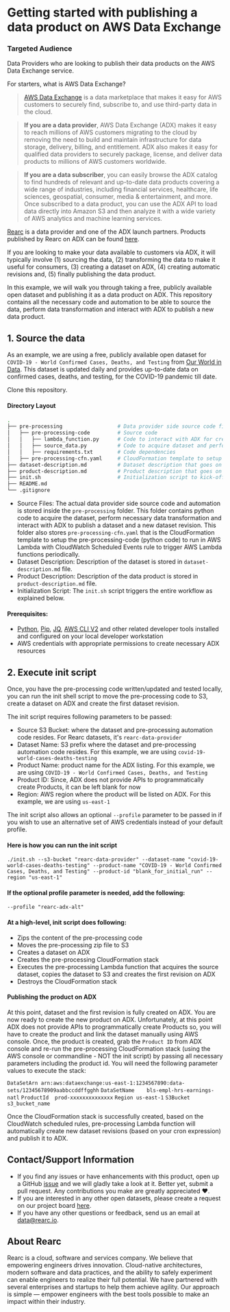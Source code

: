 # Getting started with publishing a data product on AWS Data Exchange

### Targeted Audience
Data Providers who are looking to publish their data products on the AWS Data Exchange service. 

For starters, what is AWS Data Exchange?

> [AWS Data Exchange](https://aws.amazon.com/data-exchange/) is a data marketplace that makes it easy for AWS customers to securely find, subscribe to, and use third-party data in the cloud.

> **If you are a data provider**, AWS Data Exchange (ADX) makes it easy to reach millions of AWS customers migrating to the cloud by removing the need to build and maintain infrastructure for data storage, delivery, billing, and entitlement. ADX also makes it easy for qualified data providers to securely package, license, and deliver data products to millions of AWS customers worldwide.

> **If you are a data subscriber**, you can easily browse the ADX catalog to find hundreds of relevant and up-to-date data products covering a wide range of industries, including financial services, healthcare, life sciences, geospatial, consumer, media & entertainment, and more. Once subscribed to a data product, you can use the ADX API to load data directly into Amazon S3 and then analyze it with a wide variety of AWS analytics and machine learning services.

[Rearc](https://www.rearc.io) is a data provider and one of the ADX launch partners. Products published by Rearc on ADX can be found [here](https://aws.amazon.com/marketplace/search/results?page=1&filters=VendorId&VendorId=a8a86da2-b2d1-4fae-992d-03494e90590b&searchTerms=rearc&category=d5a43d97-558f-4be7-8543-cce265fe6d9d).

If you are looking to make your data available to customers via ADX, it will typically involve (1) sourcing the data, (2) transforming the data to make it useful for consumers, (3) creating a dataset on ADX, (4) creating automatic revisions and, (5) finally publishing the data product. 

In this example, we will walk you through taking a free, publicly available open dataset and publishing it as a data product on ADX. This repository contains all the necessary code and automation to be able to source the data, perform data transformation and interact with ADX to publish a new data product.

## 1. Source the data
As an example, we are using a free, publicly available open dataset for `COVID-19 - World Confirmed Cases, Deaths, and Testing` from [Our World in Data](https://github.com/owid/covid-19-data/tree/master/public/data/). This dataset is updated daily and provides up-to-date data on confirmed cases, deaths, and testing, for the COVID-19 pandemic till date.

Clone this repository. 

#### Directory Layout

```bash
.
├── pre-processing                  # Data provider side source code files and automation code
│   ├── pre-processing-code         # Source code
│   │   ├── lambda_function.py      # Code to interact with ADX for creating a dataset and revision
│   │   ├── source_data.py          # Code to acquire dataset and perform necessary data transformation
│   │   ├── requirements.txt        # Code dependencies
│   ├── pre-processing-cfn.yaml     # CloudFormation template to setup data provider automation
├── dataset-description.md          # Dataset description that goes on the ADX listing
├── product-description.md          # Product description that goes on the ADX listing
├── init.sh                         # Initialization script to kick-off the automation
├── README.md
└── .gitignore
```

- Source Files: The actual data provider side source code and automation is stored inside the `pre-processing` folder. This folder contains python code to acquire the dataset, perform necessary data transformation and interact with ADX to publish a dataset and a new dataset revision. This folder also stores `pre-processing-cfn.yaml` that is the CloudFormation template to setup the pre-processing-code (python code) to run in AWS Lambda with CloudWatch Scheduled Events rule to trigger AWS Lambda functions periodically.
- Dataset Description: Description of the dataset is stored in `dataset-description.md` file.
- Product Description: Description of the data product is stored in `product-description.md` file.
- Initialization Script: The `init.sh` script triggers the entire workflow as explained below.

#### Prerequisites:
- [Python](https://www.python.org), [Pip](https://pypi.org/project/pip/), [JQ](https://stedolan.github.io/jq/), [AWS CLI V2](https://aws.amazon.com/cli/) and other related developer tools installed and configured on your local developer workstation
- AWS credentials with appropriate permissions to create necessary ADX resources

## 2. Execute init script
Once, you have the pre-processing code written/updated and tested locally, you can run the init shell script to move the pre-processing code to S3, create a dataset on ADX and create the first dataset revision. 

The init script requires following parameters to be passed:
- Source S3 Bucket: where the dataset and pre-processing automation code resides. For Rearc datasets, it's `rearc-data-provider`
- Dataset Name: S3 prefix where the dataset and pre-processing automation code resides. For this example, we are using `covid-19-world-cases-deaths-testing`
- Product Name: product name for the ADX listing. For this example, we are using `COVID-19 - World Confirmed Cases, Deaths, and Testing`
- Product ID: Since, ADX does not provide APIs to programmatically create Products, it can be left blank for now
- Region: AWS region where the product will be listed on ADX. For this example, we are using `us-east-1`

The init script also allows an optional `--profile` parameter to be passed in if you wish to use an alternative set of AWS credentials instead of your default profile.

#### Here is how you can run the init script  
`./init.sh --s3-bucket "rearc-data-provider" --dataset-name "covid-19-world-cases-deaths-testing" --product-name "COVID-19 - World Confirmed Cases, Deaths, and Testing" --product-id "blank_for_initial_run" --region "us-east-1"`

#### If the optional profile parameter is needed, add the following:
`--profile "rearc-adx-alt"`

#### At a high-level, init script does following:
- Zips the content of the pre-processing code
- Moves the pre-processing zip file to S3
- Creates a dataset on ADX
- Creates the pre-processing CloudFormation stack
- Executes the pre-processing Lambda function that acquires the source dataset, copies the dataset to S3 and creates the first revision on ADX
- Destroys the CloudFormation stack

#### Publishing the product on ADX
At this point, dataset and the first revision is fully created on ADX. You are now ready to create the new product on ADX. Unfortunately, at this point ADX does not provide APIs to programmatically create Products so, you will have to create the product and link the dataset manually using AWS console. Once, the product is created, grab the `Product ID` from ADX console and re-run the pre-processing CloudFormation stack (using the AWS console or commandline - NOT the init script) by passing all necessary parameters including the product id. You will need the following parameter values to execute the stack:

`DataSetArn	arn:aws:dataexchange:us-east-1:1234567890:data-sets/12345678909aabbccddffgghh`
`DataSetName	bls-empl-hrs-earnings-natl`
`ProductId	prod-xxxxxxxxxxxxxx`
`Region	us-east-1`
`S3Bucket s3_bucket_name`

Once the CloudFormation stack is successfully created, based on the CloudWatch scheduled rules, pre-processing Lambda function will automatically create new dataset revisions (based on your cron expression) and publish it to ADX.

## Contact/Support Information
- If you find any issues or have enhancements with this product, open up a GitHub [issue](https://github.com/rearc-data/publish-a-data-product-on-aws-data-exchange/issues) and we will gladly take a look at it. Better yet, submit a pull request. Any contributions you make are greatly appreciated :heart:.
- If you are interested in any other open datasets, please create a request on our project board [here](https://github.com/rearc-data/covid-datasets-aws-data-exchange/projects/1).
- If you have any other questions or feedback, send us an email at data@rearc.io.

## About Rearc
Rearc is a cloud, software and services company. We believe that empowering engineers drives innovation. Cloud-native architectures, modern software and data practices, and the ability to safely experiment can enable engineers to realize their full potential. We have partnered with several enterprises and startups to help them achieve agility. Our approach is simple — empower engineers with the best tools possible to make an impact within their industry.
